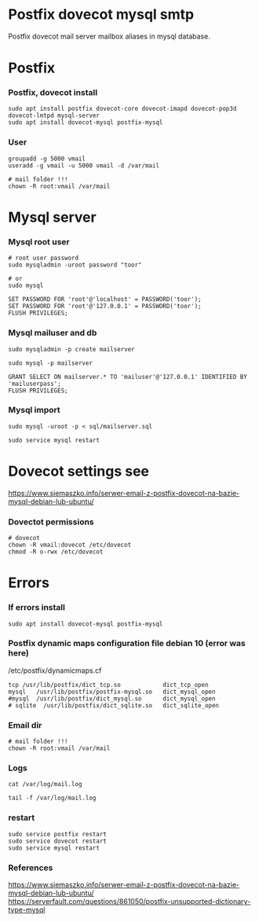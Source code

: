 # Postfix dovecot mysql smtp
Postfix dovecot mail server mailbox aliases in mysql database.

# Postfix

### Postfix, dovecot install
```
sudo apt install postfix dovecot-core dovecot-imapd dovecot-pop3d dovecot-lmtpd mysql-server
sudo apt install dovecot-mysql postfix-mysql
```

### User
```
groupadd -g 5000 vmail
useradd -g vmail -u 5000 vmail -d /var/mail

# mail folder !!!
chown -R root:vmail /var/mail
```

# Mysql server

### Mysql root user
```
# root user password
sudo mysqladmin -uroot password "toor"

# or
sudo mysql

SET PASSWORD FOR 'root'@'localhost' = PASSWORD('toor');
SET PASSWORD FOR 'root'@'127.0.0.1' = PASSWORD('toor');
FLUSH PRIVILEGES;
```

### Mysql mailuser and db
```
sudo mysqladmin -p create mailserver

sudo mysql -p mailserver

GRANT SELECT ON mailserver.* TO 'mailuser'@'127.0.0.1' IDENTIFIED BY 'mailuserpass';
FLUSH PRIVILEGES;
```

### Mysql import
```
sudo mysql -uroot -p < sql/mailserver.sql

sudo service mysql restart
```

# Dovecot settings see
https://www.siemaszko.info/serwer-email-z-postfix-dovecot-na-bazie-mysql-debian-lub-ubuntu/

### Dovectot permissions
```
# dovecot
chown -R vmail:dovecot /etc/dovecot
chmod -R o-rwx /etc/dovecot
```

# Errors

### If errors install
```
sudo apt install dovecot-mysql postfix-mysql
```

### Postfix dynamic maps configuration file debian 10 (error was here)
/etc/postfix/dynamicmaps.cf
```
tcp /usr/lib/postfix/dict_tcp.so            dict_tcp_open
mysql   /usr/lib/postfix/postfix-mysql.so   dict_mysql_open 
#mysql  /usr/lib/postfix/dict_mysql.so      dict_mysql_open 
# sqlite  /usr/lib/postfix/dict_sqlite.so   dict_sqlite_open    
```

### Email dir
```
# mail folder !!!
chown -R root:vmail /var/mail
```

### Logs
```
cat /var/log/mail.log

tail -f /var/log/mail.log
```

### restart
```
sudo service postfix restart
sudo service dovecot restart
sudo service mysql restart
```

### References
https://www.siemaszko.info/serwer-email-z-postfix-dovecot-na-bazie-mysql-debian-lub-ubuntu/
https://serverfault.com/questions/861050/postfix-unsupported-dictionary-type-mysql
